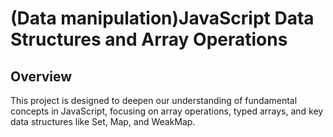 # (Data manipulation)JavaScript Data Structures and Array Operations

## Overview

This project is designed to deepen our understanding of fundamental concepts in JavaScript, focusing on array operations, typed arrays, and key data structures like Set, Map, and WeakMap.
